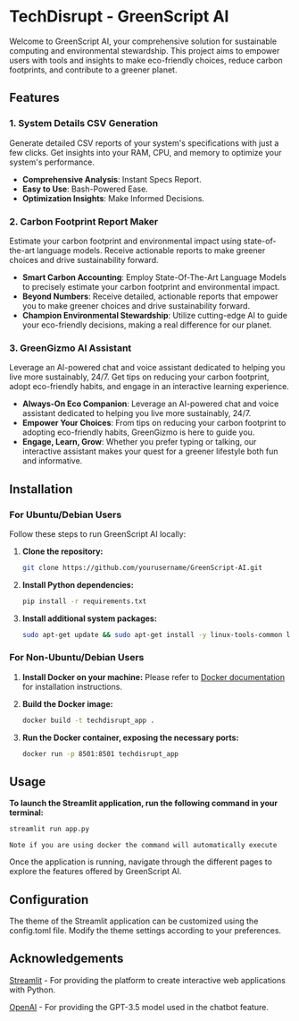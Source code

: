 # TechDisrupt - GreenScript AI

Welcome to GreenScript AI, your comprehensive solution for sustainable computing and environmental stewardship. This project aims to empower users with tools and insights to make eco-friendly choices, reduce carbon footprints, and contribute to a greener planet.

## Features

### 1. System Details CSV Generation
Generate detailed CSV reports of your system's specifications with just a few clicks. Get insights into your RAM, CPU, and memory to optimize your system's performance.

   - **Comprehensive Analysis**: Instant Specs Report.
   - **Easy to Use**: Bash-Powered Ease.
   - **Optimization Insights**: Make Informed Decisions.

### 2. Carbon Footprint Report Maker
Estimate your carbon footprint and environmental impact using state-of-the-art language models. Receive actionable reports to make greener choices and drive sustainability forward.

   - **Smart Carbon Accounting**: Employ State-Of-The-Art Language Models to precisely estimate your carbon footprint and environmental impact.
   - **Beyond Numbers**: Receive detailed, actionable reports that empower you to make greener choices and drive sustainability forward.
   - **Champion Environmental Stewardship**: Utilize cutting-edge AI to guide your eco-friendly decisions, making a real difference for our planet.

### 3. GreenGizmo AI Assistant
Leverage an AI-powered chat and voice assistant dedicated to helping you live more sustainably, 24/7. Get tips on reducing your carbon footprint, adopt eco-friendly habits, and engage in an interactive learning experience.

   - **Always-On Eco Companion**: Leverage an AI-powered chat and voice assistant dedicated to helping you live more sustainably, 24/7.
   - **Empower Your Choices**: From tips on reducing your carbon footprint to adopting eco-friendly habits, GreenGizmo is here to guide you.
   - **Engage, Learn, Grow**: Whether you prefer typing or talking, our interactive assistant makes your quest for a greener lifestyle both fun and informative.

## Installation

### For Ubuntu/Debian Users

Follow these steps to run GreenScript AI locally:

1. **Clone the repository:**
   ```bash
   git clone https://github.com/yourusername/GreenScript-AI.git

2. **Install Python dependencies:**
   ```bash
   pip install -r requirements.txt

3. **Install additional system packages:**
   ```bash
   sudo apt-get update && sudo apt-get install -y linux-tools-common linux-tools-generic dmidecode sysstat net-tools iproute2 pciutils intel-gpu-tools coreutils procps upower util-linux && sudo ubuntu-drivers autoinstall


### For Non-Ubuntu/Debian Users
1. **Install Docker on your machine:**
Please refer to [Docker documentation](https://docs.docker.com/?_gl=1*8yx55*_ga*MTg4MDA5NzI0Ni4xNzEwODI3NDAy*_ga_XJWPQMJYHQ*MTcxMDgyNzQwMS4xLjAuMTcxMDgyNzQwMS42MC4wLjA.) for installation instructions.

2. **Build the Docker image:**
   ```bash
   docker build -t techdisrupt_app .

3. **Run the Docker container, exposing the necessary ports:**
   ```bash
   docker run -p 8501:8501 techdisrupt_app

## Usage

**To launch the Streamlit application, run the following command in your terminal:**
   ```bash
streamlit run app.py
```

`Note if you are using docker the command will automatically execute`

Once the application is running, navigate through the different pages to explore the features offered by GreenScript AI.

## Configuration

The theme of the Streamlit application can be customized using the config.toml file. Modify the theme settings according to your preferences.

## Acknowledgements

[Streamlit](https://docs.streamlit.io) - For providing the platform to create interactive web applications with Python.

[OpenAI](https://platform.openai.com/docs/introduction) - For providing the GPT-3.5 model used in the chatbot feature.
